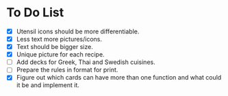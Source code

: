 # To Do List

- [X] Utensil icons should be more differentiable.
- [X] Less text more pictures/icons.
- [X] Text should be bigger size.
- [X] Unique picture for each recipe.
- [ ] Add decks for Greek, Thai and Swedish cuisines.
- [ ] Prepare the rules in format for print.
- [X] Figure out which cards can have more than one function and what could it be and implement it.